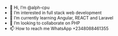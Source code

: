 - 👋 Hi, I’m @alph-cpu
- 👀 I’m interested in full stack web development
- 🌱 I’m currently learning Angular, REACT and Laravel
- 💞️ I’m looking to collaborate on PHP
- 📫 How to reach me WhatsApp +2348088461355

<!---
alph-cpu/alph-cpu is a ✨ special ✨ repository because its `README.md` (this file) appears on your GitHub profile.
You can click the Preview link to take a look at your changes.
--->
